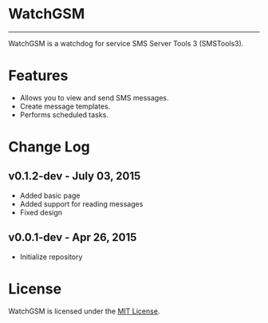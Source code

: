 # WatchGSM
----------
WatchGSM is a watchdog for service SMS Server Tools 3 (SMSTools3).

Features
========
* Allows you to view and send SMS messages.
* Create message templates.
* Performs scheduled tasks.

Change Log
==========
v0.1.2-dev - July 03, 2015
--------------------
 * Added basic page
 * Added support for reading messages
 * Fixed design

v0.0.1-dev - Apr 26, 2015
--------------------
 * Initialize repository

License
=======
WatchGSM is licensed under the [MIT License](http://www.opensource.org/licenses/mit-license.php).
